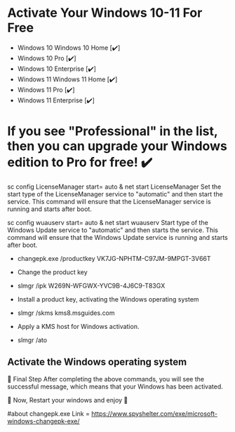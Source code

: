 # Activate Your Windows 10-11 For Free
- Windows 10 Windows 10 Home [✔️]
- Windows 10 Pro [✔️]
- Windows 10 Enterprise [✔️]
- Windows 11 Windows 11 Home [✔️]
- Windows 11 Pro [✔️]
- Windows 11 Enterprise [✔️]
  
<h1>If you see "Professional" in the list, then you can upgrade your Windows edition to Pro for free! ✔️</h1>

sc config LicenseManager start= auto & net start LicenseManager
Set the start type of the LicenseManager service to "automatic" and then start the service. This command will ensure that the LicenseManager service is running and starts after boot.

sc config wuauserv start= auto & net start wuauserv
Start type of the Windows Update service to "automatic" and then starts the service. This command will ensure that the Windows Update service is running and starts after boot.

* changepk.exe /productkey VK7JG-NPHTM-C97JM-9MPGT-3V66T
* Change the product key

* slmgr /ipk W269N-WFGWX-YVC9B-4J6C9-T83GX
* Install a product key, activating the Windows operating system

* slmgr /skms kms8.msguides.com
* Apply a KMS host for Windows activation.

* slmgr /ato
  
<h2> Activate the Windows operating system </h2>

🦠 Final Step
After completing the above commands, you will see the successful message, which means that your Windows has been activated.

🦠 Now, Restart your windows and enjoy 🦠

#about changepk.exe
Link = https://www.spyshelter.com/exe/microsoft-windows-changepk-exe/
